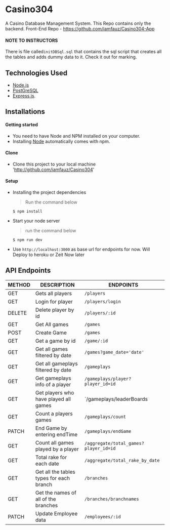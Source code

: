 # Casino304
A Casino Database Management System. This Repo contains only the backend.
Front-End Repo - https://github.com/iamfauz/Casino304-App

#### NOTE TO INSTRUCTORS
There is file called`initDBSql.sql` that contains the sql script that creates all the tables and adds dummy data to it. Check it out for marking.

## Technologies Used

[node]: (https://nodejs.org)

- [Node.js](node)
- [PostGreSQL](node)
- [Express.js](https://expressjs.com).

## Installations

#### Getting started

- You need to have Node and NPM installed on your computer.
- Installing [Node](node) automatically comes with npm.

#### Clone

- Clone this project to your local machine 'http://github.com/iamfauz/Casino304'

#### Setup

- Installing the project dependencies
  > Run the command below
  ```shell
  $ npm install
  ```
- Start your node server
  > run the command below
  ```shell
  $ npm run dev
  ```
- Use `http://localhost:3000` as base url for endpoints for now. Will Deploy to heroku or Zeit Now later

## API Endpoints

| METHOD | DESCRIPTION                             | ENDPOINTS                                |  
| ------ | --------------------------------------- | ---------------------------------------- |               
|  GET   | Gets all players                        | `/players`                               |               
|  GET   | Login for player                        | `/players/login`                         | 
|  DELETE| Delete player by id                     | `/players/:id`                           |            
|  GET   | Get All games                           | `/games`                                 |
|  POST  | Create Game                             | `/games`                                 |
|  GET   | Get a game by id                        | `/game/:id`                              |
|  GET   | Get all games filtered by date          | `/games?game_date='date'`                |
|  GET   | Get all gameplays filtered by date      | `/gameplays`                             |
|  GET   | Get gameplays info of a player          | `/gameplays/player?player_id=id`         |
|  GET   | Get players who have played all games   | `/gameplays/leaderBoards                 |
|  GET   | Count a players games                   | `/gameplays/count`                       |
|  PATCH | End Game by entering endTime            | `/gameplays/endGame`                     |
|  GET   | Count all games played by a player      | `/aggregate/total_games?player_id=id`    |
|  GET   | Total rake for each date                | `/aggregate/total_rake_by_date`          |
|  GET   | Get all the tables types for each branch| `/branches`                              |
|  GET   | Get the names of all of the branches    | `/branches/branchnames`                  |
|  PATCH | Update Employee data                    | `/employees/:id`                         |

                                                     


